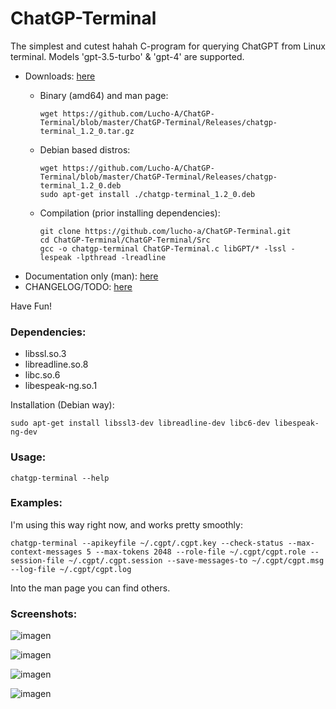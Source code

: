 # ChatGP-Terminal
<p align=justify>
The simplest and cutest hahah C-program for querying ChatGPT from Linux terminal. Models 'gpt-3.5-turbo' & 'gpt-4' are supported.
</p>
<ul>
<li> Downloads: <a href="https://github.com/Lucho-A/ChatGP-Terminal/tree/master/ChatGP-Terminal/Releases">here</a></li>
  <ul>
  <li>Binary (amd64) and man page:</li>
          
  ```
  wget https://github.com/Lucho-A/ChatGP-Terminal/blob/master/ChatGP-Terminal/Releases/chatgp-terminal_1.2_0.tar.gz
  ```
  <li>Debian based distros:</li>

  ```
  wget https://github.com/Lucho-A/ChatGP-Terminal/blob/master/ChatGP-Terminal/Releases/chatgp-terminal_1.2_0.deb
  sudo apt-get install ./chatgp-terminal_1.2_0.deb
  ```
  <li>Compilation (prior installing dependencies):</li>
  
  ```
  git clone https://github.com/lucho-a/ChatGP-Terminal.git
  cd ChatGP-Terminal/ChatGP-Terminal/Src
  gcc -o chatgp-terminal ChatGP-Terminal.c libGPT/* -lssl -lespeak -lpthread -lreadline
  ```
  </ul>  
<li> Documentation only (man): <a href="https://github.com/Lucho-A/ChatGP-Terminal/blob/master/ChatGP-Terminal/Releases/chatgp-terminal.1.gz">here</a></li>
<li> CHANGELOG/TODO: <a href="https://github.com/Lucho-A/ChatGP-Terminal/blob/master/ChatGP-Terminal/Releases/CHANGELOG.md">here</a></li>
</ul>

Have Fun!

### Dependencies:
<ul>
  <li>libssl.so.3</li>
  <li>libreadline.so.8</li>
  <li>libc.so.6</li>
  <li>libespeak-ng.so.1</li>
</ul>

Installation (Debian way):

```
sudo apt-get install libssl3-dev libreadline-dev libc6-dev libespeak-ng-dev
```

### Usage:

```
chatgp-terminal --help
```

### Examples:

I'm using this way right now, and works pretty smoothly:

```
chatgp-terminal --apikeyfile ~/.cgpt/.cgpt.key --check-status --max-context-messages 5 --max-tokens 2048 --role-file ~/.cgpt/cgpt.role --session-file ~/.cgpt/.cgpt.session --save-messages-to ~/.cgpt/cgpt.msg --log-file ~/.cgpt/cgpt.log
```

Into the man page you can find others.

### Screenshots:

![imagen](https://github.com/Lucho-A/ChatGP-Terminal/assets/40904281/721de418-ebee-47f4-b64a-29df0d538de2)

![imagen](https://github.com/Lucho-A/ChatGP-Terminal/assets/40904281/55fba370-3e21-4a1c-a934-3c3e701068b4)

![imagen](https://github.com/Lucho-A/ChatGP-Terminal/assets/40904281/9a6565dd-f05a-4464-8391-1f1f1a1ecd9a)

![imagen](https://github.com/Lucho-A/ChatGP-Terminal/assets/40904281/155870d5-5a4f-449e-81f6-f7e468fdf404)
